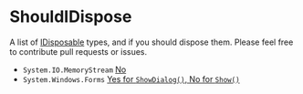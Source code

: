 # ShouldIDispose
A list of [IDisposable](https://docs.microsoft.com/en-us/dotnet/api/system.idisposable?view=net-5.0) types, and if you should dispose them.
Please feel free to contribute pull requests or issues.

* `System.IO.MemoryStream` [No](https://stackoverflow.com/a/4274769)
* `System.Windows.Forms` [Yes for `ShowDialog()`, No for `Show()`](https://stackoverflow.com/a/8315201/1521988)
